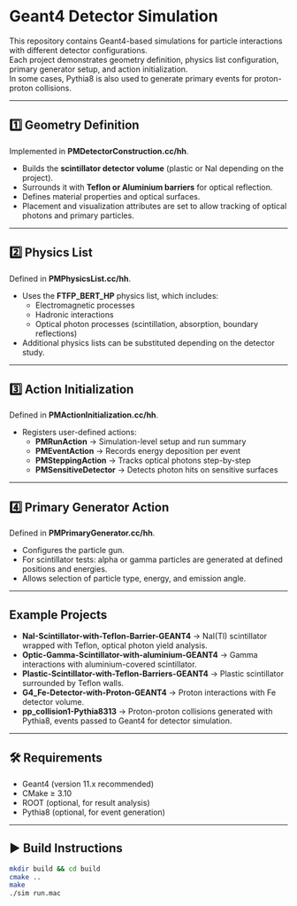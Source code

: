 # Geant4 Detector Simulation

This repository contains Geant4-based simulations for particle interactions with different detector configurations.  
Each project demonstrates geometry definition, physics list configuration, primary generator setup, and action initialization.  
In some cases, Pythia8 is also used to generate primary events for proton-proton collisions.  

---

## 1️⃣ Geometry Definition
Implemented in **PMDetectorConstruction.cc/hh**.  
- Builds the **scintillator detector volume** (plastic or NaI depending on the project).  
- Surrounds it with **Teflon or Aluminium barriers** for optical reflection.  
- Defines material properties and optical surfaces.  
- Placement and visualization attributes are set to allow tracking of optical photons and primary particles.  

---

## 2️⃣ Physics List
Defined in **PMPhysicsList.cc/hh**.  
- Uses the **FTFP_BERT_HP** physics list, which includes:  
  - Electromagnetic processes  
  - Hadronic interactions  
  - Optical photon processes (scintillation, absorption, boundary reflections)  
- Additional physics lists can be substituted depending on the detector study.  

---

## 3️⃣ Action Initialization
Defined in **PMActionInitialization.cc/hh**.  
- Registers user-defined actions:  
  - **PMRunAction** → Simulation-level setup and run summary  
  - **PMEventAction** → Records energy deposition per event  
  - **PMSteppingAction** → Tracks optical photons step-by-step  
  - **PMSensitiveDetector** → Detects photon hits on sensitive surfaces  

---

## 4️⃣ Primary Generator Action
Defined in **PMPrimaryGenerator.cc/hh**.  
- Configures the particle gun.  
- For scintillator tests: alpha or gamma particles are generated at defined positions and energies.
- Allows selection of particle type, energy, and emission angle.  

---

## Example Projects
- **NaI-Scintillator-with-Teflon-Barrier-GEANT4** → NaI(Tl) scintillator wrapped with Teflon, optical photon yield analysis.  
- **Optic-Gamma-Scintillator-with-aluminium-GEANT4** → Gamma interactions with aluminium-covered scintillator.  
- **Plastic-Scintillator-with-Teflon-Barriers-GEANT4** → Plastic scintillator surrounded by Teflon walls.  
- **G4_Fe-Detector-with-Proton-GEANT4** → Proton interactions with Fe detector volume.  
- **pp_collision1-Pythia8313** → Proton-proton collisions generated with Pythia8, events passed to Geant4 for detector simulation.  

---

## 🛠 Requirements
- Geant4 (version 11.x recommended)  
- CMake ≥ 3.10  
- ROOT (optional, for result analysis)  
- Pythia8 (optional, for event generation)  

---

## ▶️ Build Instructions

```bash
mkdir build && cd build
cmake ..
make
./sim run.mac
